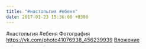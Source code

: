 ```yaml
---
title: "#настольгия #ебеня"
date: 2017-01-23 15:36:00 +0300
---
```


#настольгия #ебеня
Фотография
<a class="vk-attach" href="https://vk.com/photo41076938_456239939">https://vk.com/photo41076938_456239939</a>
<a class="vk-attach" href="https://vk.com/photo41076938_456239939">Вложение</a>
